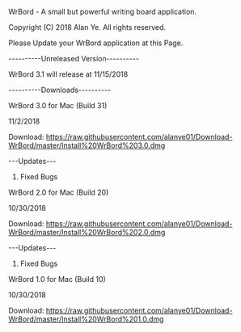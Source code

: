 WrBord - A small but powerful writing board application. 

Copyright (C) 2018 Alan Ye. All rights reserved. 

Please Update your WrBord application at this Page. 

----------Unreleased Version----------

WrBord 3.1 will release at 11/15/2018

----------Downloads----------

WrBord 3.0 for Mac (Build 31)

11/2/2018

Download: https://raw.githubusercontent.com/alanye01/Download-WrBord/master/Install%20WrBord%203.0.dmg

---Updates---

1. Fixed Bugs

WrBord 2.0 for Mac (Build 20)

10/30/2018

Download: https://raw.githubusercontent.com/alanye01/Download-WrBord/master/Install%20WrBord%202.0.dmg

---Updates---

1. Fixed Bugs

WrBord 1.0 for Mac (Build 10)

10/30/2018

Download: https://raw.githubusercontent.com/alanye01/Download-WrBord/master/Install%20WrBord%201.0.dmg
